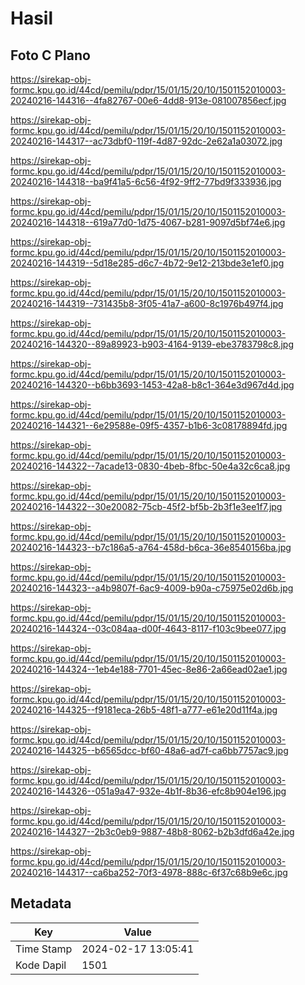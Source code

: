 # Hasil

## Foto C Plano

https://sirekap-obj-formc.kpu.go.id/44cd/pemilu/pdpr/15/01/15/20/10/1501152010003-20240216-144316--4fa82767-00e6-4dd8-913e-081007856ecf.jpg

https://sirekap-obj-formc.kpu.go.id/44cd/pemilu/pdpr/15/01/15/20/10/1501152010003-20240216-144317--ac73dbf0-119f-4d87-92dc-2e62a1a03072.jpg

https://sirekap-obj-formc.kpu.go.id/44cd/pemilu/pdpr/15/01/15/20/10/1501152010003-20240216-144318--ba9f41a5-6c56-4f92-9ff2-77bd9f333936.jpg

https://sirekap-obj-formc.kpu.go.id/44cd/pemilu/pdpr/15/01/15/20/10/1501152010003-20240216-144318--619a77d0-1d75-4067-b281-9097d5bf74e6.jpg

https://sirekap-obj-formc.kpu.go.id/44cd/pemilu/pdpr/15/01/15/20/10/1501152010003-20240216-144319--5d18e285-d6c7-4b72-9e12-213bde3e1ef0.jpg

https://sirekap-obj-formc.kpu.go.id/44cd/pemilu/pdpr/15/01/15/20/10/1501152010003-20240216-144319--731435b8-3f05-41a7-a600-8c1976b497f4.jpg

https://sirekap-obj-formc.kpu.go.id/44cd/pemilu/pdpr/15/01/15/20/10/1501152010003-20240216-144320--89a89923-b903-4164-9139-ebe3783798c8.jpg

https://sirekap-obj-formc.kpu.go.id/44cd/pemilu/pdpr/15/01/15/20/10/1501152010003-20240216-144320--b6bb3693-1453-42a8-b8c1-364e3d967d4d.jpg

https://sirekap-obj-formc.kpu.go.id/44cd/pemilu/pdpr/15/01/15/20/10/1501152010003-20240216-144321--6e29588e-09f5-4357-b1b6-3c08178894fd.jpg

https://sirekap-obj-formc.kpu.go.id/44cd/pemilu/pdpr/15/01/15/20/10/1501152010003-20240216-144322--7acade13-0830-4beb-8fbc-50e4a32c6ca8.jpg

https://sirekap-obj-formc.kpu.go.id/44cd/pemilu/pdpr/15/01/15/20/10/1501152010003-20240216-144322--30e20082-75cb-45f2-bf5b-2b3f1e3ee1f7.jpg

https://sirekap-obj-formc.kpu.go.id/44cd/pemilu/pdpr/15/01/15/20/10/1501152010003-20240216-144323--b7c186a5-a764-458d-b6ca-36e8540156ba.jpg

https://sirekap-obj-formc.kpu.go.id/44cd/pemilu/pdpr/15/01/15/20/10/1501152010003-20240216-144323--a4b9807f-6ac9-4009-b90a-c75975e02d6b.jpg

https://sirekap-obj-formc.kpu.go.id/44cd/pemilu/pdpr/15/01/15/20/10/1501152010003-20240216-144324--03c084aa-d00f-4643-8117-f103c9bee077.jpg

https://sirekap-obj-formc.kpu.go.id/44cd/pemilu/pdpr/15/01/15/20/10/1501152010003-20240216-144324--1eb4e188-7701-45ec-8e86-2a66ead02ae1.jpg

https://sirekap-obj-formc.kpu.go.id/44cd/pemilu/pdpr/15/01/15/20/10/1501152010003-20240216-144325--f9181eca-26b5-48f1-a777-e61e20d11f4a.jpg

https://sirekap-obj-formc.kpu.go.id/44cd/pemilu/pdpr/15/01/15/20/10/1501152010003-20240216-144325--b6565dcc-bf60-48a6-ad7f-ca6bb7757ac9.jpg

https://sirekap-obj-formc.kpu.go.id/44cd/pemilu/pdpr/15/01/15/20/10/1501152010003-20240216-144326--051a9a47-932e-4b1f-8b36-efc8b904e196.jpg

https://sirekap-obj-formc.kpu.go.id/44cd/pemilu/pdpr/15/01/15/20/10/1501152010003-20240216-144327--2b3c0eb9-9887-48b8-8062-b2b3dfd6a42e.jpg

https://sirekap-obj-formc.kpu.go.id/44cd/pemilu/pdpr/15/01/15/20/10/1501152010003-20240216-144317--ca6ba252-70f3-4978-888c-6f37c68b9e6c.jpg


## Metadata

| Key        | Value               |
| ---------- | ------------------- |
| Time Stamp | 2024-02-17 13:05:41 |
| Kode Dapil | 1501                |



